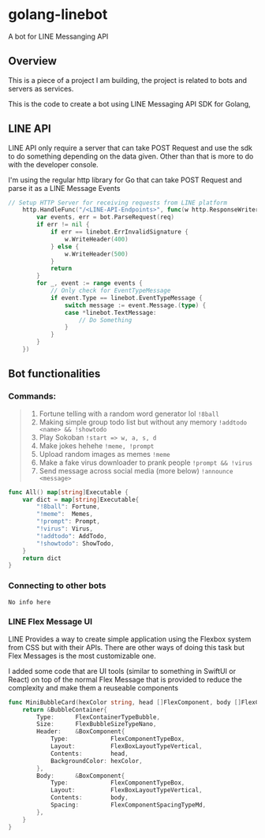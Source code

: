 # golang-linebot
 A bot for LINE Messanging API

## Overview
This is a piece of a project I am building, the project is related to bots and servers as services.

This is the code to create a bot using LINE Messaging API SDK for Golang,

## LINE API
LINE API only require a server that can take POST Request and use the sdk to do something depending on the data given. Other than that is more to do with the developer console.

I'm using the regular http library for Go that can take POST Request and parse it as a LINE Message Events

```go
// Setup HTTP Server for receiving requests from LINE platform
	http.HandleFunc("/<LINE-API-Endpoints>", func(w http.ResponseWriter, req *http.Request) {
		var events, err = bot.ParseRequest(req)
		if err != nil {
			if err == linebot.ErrInvalidSignature {
				w.WriteHeader(400)
			} else {
				w.WriteHeader(500)
			}
			return
		}
		for _, event := range events {
			// Only check for EventTypeMessage
			if event.Type == linebot.EventTypeMessage {
				switch message := event.Message.(type) {
				case *linebot.TextMessage:
                    // Do Something
				}
			}
		}
	})
```

## Bot functionalities

### Commands:
> 1. Fortune telling with a random word generator lol `!8ball`
> 2. Making simple group todo list but without any memory `!addtodo <name> && !showtodo`
> 3. Play Sokoban `!start => w, a, s, d`
> 4. Make jokes hehehe `!meme, !prompt`
> 5. Upload random images as memes `!meme`
> 6. Make a fake virus downloader to prank people `!prompt && !virus`
> 7. Send message across social media (more below) `!announce <message>`

```go
func All() map[string]Executable {
	var dict = map[string]Executable{
		"!8ball": Fortune,
		"!meme":  Memes,
		"!prompt": Prompt,
		"!virus": Virus,
		"!addtodo": AddTodo,
		"!showtodo": ShowTodo,
	}
	return dict
}
```

### Connecting to other bots

`No info here`


### LINE Flex Message UI 
LINE Provides a way to create simple application using the Flexbox system from CSS but with their APIs. There are other ways of doing this task but Flex Messages is the most customizable one.

I added some code that are UI tools (similar to something in SwiftUI or React) on top of the normal Flex Message that is provided to reduce the complexity and make them a reuseable components

```go
func MiniBubbleCard(hexColor string, head []FlexComponent, body []FlexComponent) *BubbleContainer {
	return &BubbleContainer{
		Type:      FlexContainerTypeBubble,
		Size:      FlexBubbleSizeTypeNano,
		Header:    &BoxComponent{
			Type:            FlexComponentTypeBox,
			Layout:          FlexBoxLayoutTypeVertical,
			Contents:        head,
			BackgroundColor: hexColor,
		},
		Body:      &BoxComponent{
			Type:            FlexComponentTypeBox,
			Layout:          FlexBoxLayoutTypeVertical,
			Contents:        body,
			Spacing:         FlexComponentSpacingTypeMd,
		},
	}
}

```
